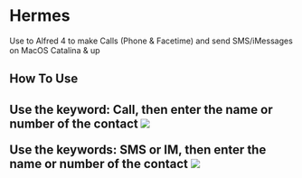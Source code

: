 # Hermes
Use to Alfred 4 to make Calls (Phone & Facetime) and send SMS/iMessages on MacOS Catalina & up

<h2>How To Use<h2>
  
Use the keyword: **Call**, then enter the name or number of the contact
![](http://www.packal.org/sites/default/files/public/workflow-files/comalfredappngdemigodhermes/screenshots/screenshot2020-11-30at60919pm.png)

Use the keywords: **SMS** or **IM**, then enter the name or number of the contact
![](http://www.packal.org/sites/default/files/public/workflow-files/comalfredappngdemigodhermes/screenshots/screenshot2020-11-30at61012pm.png)
